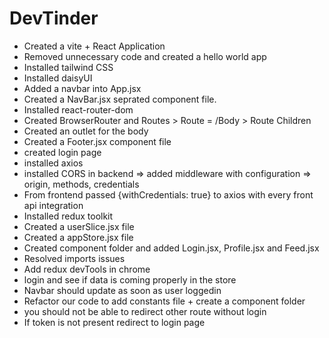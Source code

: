 # DevTinder

- Created a vite + React Application
- Removed unnecessary code and created a hello world app
- Installed tailwind CSS
- Installed daisyUI
- Added a navbar into App.jsx
- Created a NavBar.jsx seprated component file.
- Installed react-router-dom
- Created BrowserRouter and Routes > Route = /Body > Route Children  
- Created an outlet for the body
- Created a Footer.jsx component file
- created login page
- installed axios 
- installed CORS in backend => added middleware with configuration => origin, methods, credentials
- From frontend passed {withCredentials: true} to axios with every front api integration
- Installed redux toolkit
- Created a userSlice.jsx file
- Created a appStore.jsx file
- Created component folder and added Login.jsx, Profile.jsx and Feed.jsx
- Resolved imports issues 
- Add redux devTools in chrome
- login and see if data is coming properly in the store
- Navbar should update as soon as user loggedin 
- Refactor our code to add constants file + create a component folder
- you should not be able to redirect other route without login
- If token is not present redirect to login page

